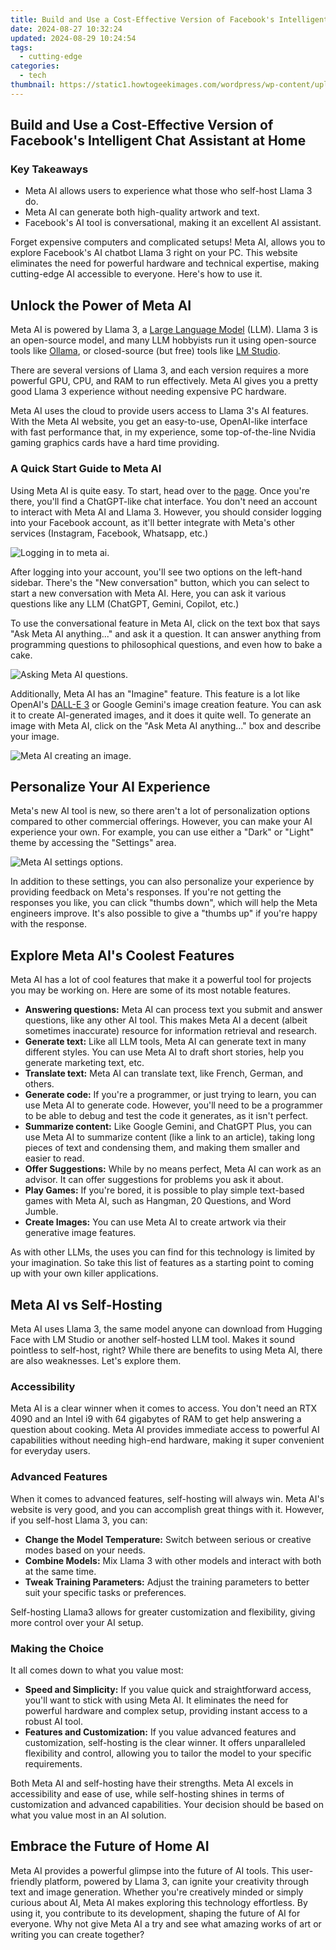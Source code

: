 ```yaml
---
title: Build and Use a Cost-Effective Version of Facebook's Intelligent Chat Assistant at Home
date: 2024-08-27 10:32:24
updated: 2024-08-29 10:24:54
tags:
  - cutting-edge
categories:
  - tech
thumbnail: https://static1.howtogeekimages.com/wordpress/wp-content/uploads/2024/05/the-facebook-logo-in-the-center-of-the-meta-logo-and-several-llamas-as-chatbots.jpg
---
```


## Build and Use a Cost-Effective Version of Facebook's Intelligent Chat Assistant at Home

### Key Takeaways

* Meta AI allows users to experience what those who self-host Llama 3 do.
* Meta AI can generate both high-quality artwork and text.
* Facebook's AI tool is conversational, making it an excellent AI assistant.

 Forget expensive computers and complicated setups! Meta AI, allows you to explore Facebook's AI chatbot Llama 3 right on your PC. This website eliminates the need for powerful hardware and technical expertise, making cutting-edge AI accessible to everyone. Here's how to use it.

##  Unlock the Power of Meta AI

 Meta AI is powered by Llama 3, a [Large Language Model](https://extra-support.techidaily.com/2024-approved-picture-perfect-presentation-software-for-impeccable-photo-framing/) (LLM). Llama 3 is an open-source model, and many LLM hobbyists run it using open-source tools like [Ollama](https://ollama.com/), or closed-source (but free) tools like [LM Studio](https://lmstudio.ai/).

 There are several versions of Llama 3, and each version requires a more powerful GPU, CPU, and RAM to run effectively. Meta AI gives you a pretty good Llama 3 experience without needing expensive PC hardware.

 Meta AI uses the cloud to provide users access to Llama 3's AI features. With the Meta AI website, you get an easy-to-use, OpenAI-like interface with fast performance that, in my experience, some top-of-the-line Nvidia gaming graphics cards have a hard time providing.

###  A Quick Start Guide to Meta AI

 Using Meta AI is quite easy. To start, head over to the [page](http://meta.ai). Once you're there, you'll find a ChatGPT-like chat interface. You don't need an account to interact with Meta AI and Llama 3\. However, you should consider logging into your Facebook account, as it'll better integrate with Meta's other services (Instagram, Facebook, Whatsapp, etc.)

![Logging in to meta ai.](https://static1.howtogeekimages.com/wordpress/wp-content/uploads/2024/05/meta-ai-login.png) 

 After logging into your account, you'll see two options on the left-hand sidebar. There's the "New conversation" button, which you can select to start a new conversation with Meta AI. Here, you can ask it various questions like any LLM (ChatGPT, Gemini, Copilot, etc.)

 To use the conversational feature in Meta AI, click on the text box that says "Ask Meta AI anything..." and ask it a question. It can answer anything from programming questions to philosophical questions, and even how to bake a cake.

![Asking Meta AI questions.](https://static1.howtogeekimages.com/wordpress/wp-content/uploads/2024/05/meta-ai-ask-anything.png) 

 Additionally, Meta AI has an "Imagine" feature. This feature is a lot like OpenAI's [DALL-E 3](https://some-skills.techidaily.com/tailored-titling-for-stellar-online-video-content-for-2024/) or Google Gemini's image creation feature. You can ask it to create AI-generated images, and it does it quite well. To generate an image with Meta AI, click on the "Ask Meta AI anything..." box and describe your image.

![Meta AI creating an image.](https://static1.howtogeekimages.com/wordpress/wp-content/uploads/2024/05/meta-ai-create-image.png) 

##  Personalize Your AI Experience

 Meta's new AI tool is new, so there aren't a lot of personalization options compared to other commercial offerings. However, you can make your AI experience your own. For example, you can use either a "Dark" or "Light" theme by accessing the "Settings" area.

![Meta AI settings options.](https://static1.howtogeekimages.com/wordpress/wp-content/uploads/2024/05/meta-ai-settings.png) 

 In addition to these settings, you can also personalize your experience by providing feedback on Meta's responses. If you're not getting the responses you like, you can click "thumbs down", which will help the Meta engineers improve. It's also possible to give a "thumbs up" if you're happy with the response.

##  Explore Meta AI's Coolest Features

 Meta AI has a lot of cool features that make it a powerful tool for projects you may be working on. Here are some of its most notable features.

* **Answering questions:** Meta AI can process text you submit and answer questions, like any other AI tool. This makes Meta AI a decent (albeit sometimes inaccurate) resource for information retrieval and research.
* **Generate text:** Like all LLM tools, Meta AI can generate text in many different styles. You can use Meta AI to draft short stories, help you generate marketing text, etc.
* **Translate text:** Meta AI can translate text, like French, German, and others.
* **Generate code:** If you're a programmer, or just trying to learn, you can use Meta AI to generate code. However, you'll need to be a programmer to be able to debug and test the code it generates, as it isn't perfect.
* **Summarize content:** Like Google Gemini, and ChatGPT Plus, you can use Meta AI to summarize content (like a link to an article), taking long pieces of text and condensing them, and making them smaller and easier to read.
* **Offer Suggestions:** While by no means perfect, Meta AI can work as an advisor. It can offer suggestions for problems you ask it about.
* **Play Games:** If you're bored, it is possible to play simple text-based games with Meta AI, such as Hangman, 20 Questions, and Word Jumble.
* **Create Images:** You can use Meta AI to create artwork via their generative image features.

 As with other LLMs, the uses you can find for this technology is limited by your imagination. So take this list of features as a starting point to coming up with your own killer applications.

##  Meta AI vs Self-Hosting

 Meta AI uses Llama 3, the same model anyone can download from Hugging Face with LM Studio or another self-hosted LLM tool. Makes it sound pointless to self-host, right? While there are benefits to using Meta AI, there are also weaknesses. Let's explore them.

###  Accessibility

 Meta AI is a clear winner when it comes to access. You don't need an RTX 4090 and an Intel i9 with 64 gigabytes of RAM to get help answering a question about cooking. Meta AI provides immediate access to powerful AI capabilities without needing high-end hardware, making it super convenient for everyday users.

###  Advanced Features

 When it comes to advanced features, self-hosting will always win. Meta AI's website is very good, and you can accomplish great things with it. However, if you self-host Llama 3, you can:

* **Change the Model Temperature:** Switch between serious or creative modes based on your needs.
* **Combine Models:** Mix Llama 3 with other models and interact with both at the same time.
* **Tweak Training Parameters:** Adjust the training parameters to better suit your specific tasks or preferences.

 Self-hosting Llama3 allows for greater customization and flexibility, giving more control over your AI setup.

###  Making the Choice

 It all comes down to what you value most:

* **Speed and Simplicity:** If you value quick and straightforward access, you'll want to stick with using Meta AI. It eliminates the need for powerful hardware and complex setup, providing instant access to a robust AI tool.
* **Features and Customization:** If you value advanced features and customization, self-hosting is the clear winner. It offers unparalleled flexibility and control, allowing you to tailor the model to your specific requirements.

 Both Meta AI and self-hosting have their strengths. Meta AI excels in accessibility and ease of use, while self-hosting shines in terms of customization and advanced capabilities. Your decision should be based on what you value most in an AI solution.

##  Embrace the Future of Home AI

 Meta AI provides a powerful glimpse into the future of AI tools. This user-friendly platform, powered by Llama 3, can ignite your creativity through text and image generation. Whether you're creatively minded or simply curious about AI, Meta AI makes exploring this technology effortless. By using it, you contribute to its development, shaping the future of AI for everyone. Why not give Meta AI a try and see what amazing works of art or writing you can create together?

<ins class="adsbygoogle"
     style="display:block"
     data-ad-format="autorelaxed"
     data-ad-client="ca-pub-7571918770474297"
     data-ad-slot="1223367746"></ins>



<ins class="adsbygoogle"
     style="display:block"
     data-ad-client="ca-pub-7571918770474297"
     data-ad-slot="8358498916"
     data-ad-format="auto"
     data-full-width-responsive="true"></ins>
